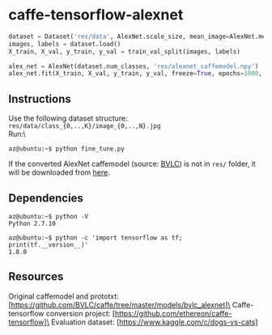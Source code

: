 # caffe-tensorflow-alexnet
```python
dataset = Dataset('res/data', AlexNet.scale_size, mean_image=AlexNet.mean_image)
images, labels = dataset.load()
X_train, X_val, y_train, y_val = train_val_split(images, labels)

alex_net = AlexNet(dataset.num_classes, 'res/alexnet_caffemodel.npy')
alex_net.fit(X_train, X_val, y_train, y_val, freeze=True, epochs=1000, lr=0.001)
```

## Instructions
Use the following dataset structure: ```res/data/class_{0,..,K}/image_{0,..,N}.jpg```\
Run:\
```console
az@ubuntu:~$ python fine_tune.py
```
If the converted AlexNet caffemodel (source: [BVLC](https://github.com/BVLC/caffe/tree/master/models/bvlc_alexnet))
is not in ```res/``` folder, it will be downloaded from
[here](https://www.dropbox.com/s/ekgz9jtj1ybtxmj/alexnet_caffemodel.npy?dl=1).

## Dependencies
```console
az@ubuntu:~$ python -V
Python 2.7.10
```

```console
az@ubuntu:~$ python -c 'import tensorflow as tf; print(tf.__version__)'
1.8.0
```

## Resources
Original caffemodel and prototxt: [https://github.com/BVLC/caffe/tree/master/models/bvlc_alexnet]\
Caffe-tensorflow conversion project: [https://github.com/ethereon/caffe-tensorflow]\
Evaluation dataset: [https://www.kaggle.com/c/dogs-vs-cats]
